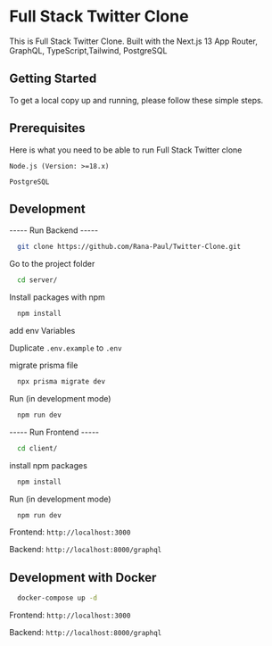 
# Full Stack Twitter Clone

This is Full Stack Twitter Clone. Built with the Next.js 13 App Router, GraphQL, TypeScript,Tailwind, PostgreSQL

## Getting Started
To get a local copy up and running, please follow these simple steps.


## Prerequisites

Here is what you need to be able to run Full Stack Twitter clone

``Node.js (Version: >=18.x)``

``PostgreSQL``




## Development

----- Run Backend -----

```bash
  git clone https://github.com/Rana-Paul/Twitter-Clone.git
```
Go to the project folder
```bash
  cd server/ 
```
Install packages with npm
```bash
  npm install
```

add env Variables

Duplicate `.env.example` to `.env`

migrate prisma file
```bash
  npx prisma migrate dev
```
Run (in development mode)
```bash
  npm run dev
```

----- Run Frontend -----


```bash
  cd client/ 
```
install npm packages
```bash
  npm install
```
Run (in development mode)
```bash
  npm run dev
```

Frontend: ``http://localhost:3000``

Backend: ``http://localhost:8000/graphql``


## Development with Docker

```bash
  docker-compose up -d
```

Frontend: ``http://localhost:3000``

Backend: ``http://localhost:8000/graphql``